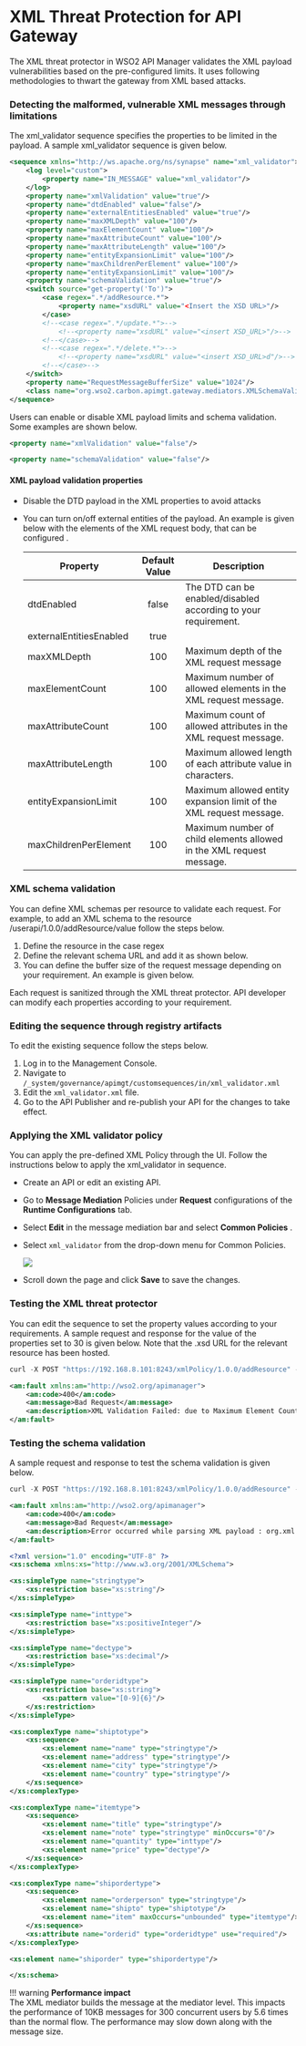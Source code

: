 # XML Threat Protection for API Gateway

The XML threat protector in WSO2 API Manager validates the XML payload vulnerabilities based on the pre-configured 
limits. It uses following methodologies to thwart the gateway from XML based attacks.

### Detecting the malformed, vulnerable XML messages through limitations

The xml\_validator sequence specifies the properties to be limited in the payload. A sample xml\_validator sequence 
is given below.

``` xml
<sequence xmlns="http://ws.apache.org/ns/synapse" name="xml_validator">
    <log level="custom">
        <property name="IN_MESSAGE" value="xml_validator"/>
    </log>
    <property name="xmlValidation" value="true"/>
    <property name="dtdEnabled" value="false"/>
    <property name="externalEntitiesEnabled" value="true"/>
    <property name="maxXMLDepth" value="100"/>
    <property name="maxElementCount" value="100"/>
    <property name="maxAttributeCount" value="100"/>
    <property name="maxAttributeLength" value="100"/>
    <property name="entityExpansionLimit" value="100"/>
    <property name="maxChildrenPerElement" value="100"/>
    <property name="entityExpansionLimit" value="100"/>
    <property name="schemaValidation" value="true"/>
    <switch source="get-property('To')">
        <case regex=".*/addResource.*">
            <property name="xsdURL" value="<Insert the XSD URL>"/>
        </case>
        <!--<case regex=".*/update.*">-->
            <!--<property name="xsdURL" value="<insert XSD_URL>"/>-->
        <!--</case>-->
        <!--<case regex=".*/delete.*">-->
            <!--<property name="xsdURL" value="<insert XSD_URL>d"/>-->
        <!--</case>-->
    </switch>
    <property name="RequestMessageBufferSize" value="1024"/>
    <class name="org.wso2.carbon.apimgt.gateway.mediators.XMLSchemaValidator"/>
</sequence>
```

Users can enable or disable XML payload limits and schema validation. Some examples are shown below.

``` xml tab="Disabling the XML payload validation"
<property name="xmlValidation" value="false"/>
```

``` xml tab="Disabling the XML schema validation"
<property name="schemaValidation" value="false"/>
```

#### XML payload validation properties

-   Disable the DTD payload in the XML properties to avoid attacks

-   You can turn on/off external entities of the payload. An example is given below with the elements of the XML 
request body, that can be configured .
    
    |Property                   |Default Value| Description                                                           |
    |---------------------------|:-----------:|-----------------------------------------------------------------------|   
    | dtdEnabled                | false       |The DTD can be enabled/disabled according to your requirement.         |
    | externalEntitiesEnabled   | true        |                                                                       |
    | maxXMLDepth               | 100         |Maximum depth of the XML request message                               |
    | maxElementCount           | 100         |Maximum number of allowed elements in the XML request message.         |
    | maxAttributeCount         | 100         |Maximum count of allowed attributes in the XML request message.        |
    | maxAttributeLength        | 100         |Maximum allowed length of each attribute value in characters.          |
    | entityExpansionLimit      | 100         |Maximum allowed entity expansion limit of the XML request message.     |
    | maxChildrenPerElement     | 100         |Maximum number of child elements allowed in the XML request message.   |

### XML schema validation

You can define XML schemas per resource to validate each request. For example, to add an XML schema to the resource 
/userapi/1.0.0/addResource/value follow the steps below.

1.  Define the resource in the case regex
2.  Define the relevant schema URL and add it as shown below.
3.  You can define the buffer size of the request message depending on your requirement. An example is given below.

Each request is sanitized through the XML threat protector. API developer can modify each properties according to 
your requirement.

### Editing the sequence through registry artifacts

To edit the existing sequence follow the steps below.

1.  Log in to the Management Console.
2.  Navigate to `/_system/governance/apimgt/customsequences/in/xml_validator.xml`
3.  Edit the `xml_validator.xml` file.
4.  Go to the API Publisher and re-publish your API for the changes to take effect.

### Applying the XML validator policy

You can apply the pre-defined XML Policy through the UI. Follow the instructions below to apply the xml\_validator 
in sequence.

-   Create an API or edit an existing API.

-   Go to **Message Mediation** Policies under **Request** configurations of the **Runtime Configurations** tab.

-   Select **Edit** in the message mediation bar and select **Common Policies** .

-   Select `xml_validator` from the drop-down menu for Common Policies.

    ![]({{base_path}}/assets/img/learn/mediation-xml_validator.png)
    
-   Scroll down the page and click **Save** to save the changes.

### Testing the XML threat protector

You can edit the sequence to set the property values according to your requirements. A sample request and response 
for the value of the properties set to 30 is given below. Note that the .xsd URL for the relevant resource has been 
hosted.

``` java tab="Request"
curl -X POST "https://192.168.8.101:8243/xmlPolicy/1.0.0/addResource" -H "accept: application/json" -H "Content-Type: application/xml" -H "Authorization: Bearer 2901c002-f626-372c-9be3-fc54b2c8d65f" -d "<?xml version=\"1.0\"?><inline_model> <Name>string</Name> <Age>string</Age> <Address>string</Address> <phone>string</phone> <home>string</home> <path>string</path> <class>string</class> <team>string</team> <location>string</location> <brand>string</brand> <summary>string</summary> <data>string</data> <Name>string</Name> <Age>string</Age> <Address>string</Address> <phone>string</phone> <home>string</home> <path>string</path> <class>string</class> <team>string</team> <location>string</location> <brand>string</brand> <summary>string</summary> <data>string</data> <Name>string</Name> <Age>string</Age> <Address>string</Address> <phone>string</phone> <home>string</home> <path>string</path> <class>string</class> <team>string</team> <location>string</location> <brand>string</brand> <summary>string</summary> <data>string</data> <Name>string</Name> <Age>string</Age> <Address>string</Address> <phone>string</phone> <home>string</home> <path>string</path> <class>string</class> <team>string</team> <location>string</location> <brand>string</brand> <summary>string</summary> <data>string</data></inline_model>"
```

``` xml tab="Response"
<am:fault xmlns:am="http://wso2.org/apimanager">
    <am:code>400</am:code>
    <am:message>Bad Request</am:message>
    <am:description>XML Validation Failed: due to Maximum Element Count limit (30) Exceeded</am:description>
</am:fault>
```

### Testing the schema validation

A sample request and response to test the schema validation is given below.

``` java tab="Request"
curl -X POST "https://192.168.8.101:8243/xmlPolicy/1.0.0/addResource" -H "accept: application/json" -H "Content-Type: application/xml" -H "Authorization: Bearer 2901c002-f626-372c-9be3-fc54b2c8d65f" -d "<?xml version=\"1.0\"?><inline_model> <location>string</location> <brand>string</brand> <summary>string</summary> <data>string</data> <Name>string</Name> <Age>string</Age> <Address>string</Address> <phone>string</phone> <home>string</home> <path>string</path> <class>string</class> <team>string</team> <location>string</location> <brand>string</brand> <summary>string</summary> <data>string</data> <Name>string</Name> <Age>string</Age> <Address>string</Address> <phone>string</phone> <home>string</home> <path>string</path> <class>string</class> <team>string</team> <location>string</location> <brand>string</brand> <summary>string</summary> <data>string</data></inline_model>"
```

``` xml tab="Response"
<am:fault xmlns:am="http://wso2.org/apimanager">
    <am:code>400</am:code>
    <am:message>Bad Request</am:message>
    <am:description>Error occurred while parsing XML payload : org.xml.sax.SAXParseException: cvc-elt.1: Cannot find the declaration of element 'inline_model'.</am:description>
</am:fault>
```

``` xml tab=".xsd URL"
<?xml version="1.0" encoding="UTF-8" ?>
<xs:schema xmlns:xs="http://www.w3.org/2001/XMLSchema">

<xs:simpleType name="stringtype">
    <xs:restriction base="xs:string"/>
</xs:simpleType>

<xs:simpleType name="inttype">
    <xs:restriction base="xs:positiveInteger"/>
</xs:simpleType>

<xs:simpleType name="dectype">
    <xs:restriction base="xs:decimal"/>
</xs:simpleType>

<xs:simpleType name="orderidtype">
    <xs:restriction base="xs:string">
        <xs:pattern value="[0-9]{6}"/>
    </xs:restriction>
</xs:simpleType>

<xs:complexType name="shiptotype">
    <xs:sequence>
        <xs:element name="name" type="stringtype"/>
        <xs:element name="address" type="stringtype"/>
        <xs:element name="city" type="stringtype"/>
        <xs:element name="country" type="stringtype"/>
    </xs:sequence>
</xs:complexType>

<xs:complexType name="itemtype">
    <xs:sequence>
        <xs:element name="title" type="stringtype"/>
        <xs:element name="note" type="stringtype" minOccurs="0"/>
        <xs:element name="quantity" type="inttype"/>
        <xs:element name="price" type="dectype"/>
    </xs:sequence>
</xs:complexType>

<xs:complexType name="shipordertype">
    <xs:sequence>
        <xs:element name="orderperson" type="stringtype"/>
        <xs:element name="shipto" type="shiptotype"/>
        <xs:element name="item" maxOccurs="unbounded" type="itemtype"/>
    </xs:sequence>
    <xs:attribute name="orderid" type="orderidtype" use="required"/>
</xs:complexType>

<xs:element name="shiporder" type="shipordertype"/>

</xs:schema>
```

!!! warning
    **Performance impact**  
    The XML mediator builds the message at the mediator level. This impacts the performance of 10KB messages for 
    300 concurrent users by 5.6 times than the normal flow. The performance may slow down along with the message size.


